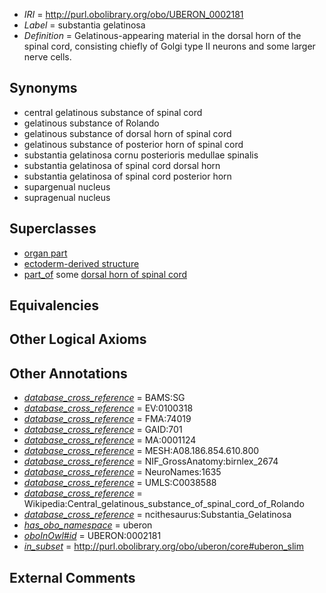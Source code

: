  * *IRI* = http://purl.obolibrary.org/obo/UBERON_0002181
 * *Label* = substantia gelatinosa
 * *Definition* = Gelatinous-appearing material in the dorsal horn of the spinal cord, consisting chiefly of Golgi type II neurons and some larger nerve cells.

## Synonyms

 * central gelatinous substance of spinal cord
 * gelatinous substance of Rolando
 * gelatinous substance of dorsal horn of spinal cord
 * gelatinous substance of posterior horn of spinal cord
 * substantia gelatinosa cornu posterioris medullae spinalis
 * substantia gelatinosa of spinal cord dorsal horn
 * substantia gelatinosa of spinal cord posterior horn
 * supargenual nucleus
 * supragenual nucleus

## Superclasses

 * [organ part](../../UBERON/64/UBERON_0000064.md)
 * [ectoderm-derived structure](../../UBERON/21/UBERON_0004121.md)
 * [part_of](../../BFO/50/BFO_0000050.md) some [dorsal horn of spinal cord](../../UBERON/56/UBERON_0002256.md)

## Equivalencies


## Other Logical Axioms


## Other Annotations

 * *[database_cross_reference](../../ef/oboInOwl#hasDbXref.md)* = BAMS:SG
 * *[database_cross_reference](../../ef/oboInOwl#hasDbXref.md)* = EV:0100318
 * *[database_cross_reference](../../ef/oboInOwl#hasDbXref.md)* = FMA:74019
 * *[database_cross_reference](../../ef/oboInOwl#hasDbXref.md)* = GAID:701
 * *[database_cross_reference](../../ef/oboInOwl#hasDbXref.md)* = MA:0001124
 * *[database_cross_reference](../../ef/oboInOwl#hasDbXref.md)* = MESH:A08.186.854.610.800
 * *[database_cross_reference](../../ef/oboInOwl#hasDbXref.md)* = NIF_GrossAnatomy:birnlex_2674
 * *[database_cross_reference](../../ef/oboInOwl#hasDbXref.md)* = NeuroNames:1635
 * *[database_cross_reference](../../ef/oboInOwl#hasDbXref.md)* = UMLS:C0038588
 * *[database_cross_reference](../../ef/oboInOwl#hasDbXref.md)* = Wikipedia:Central_gelatinous_substance_of_spinal_cord_of_Rolando
 * *[database_cross_reference](../../ef/oboInOwl#hasDbXref.md)* = ncithesaurus:Substantia_Gelatinosa
 * *[has_obo_namespace](../../ce/oboInOwl#hasOBONamespace.md)* = uberon
 * *[oboInOwl#id](../../id/oboInOwl#id.md)* = UBERON:0002181
 * *[in_subset](../../et/oboInOwl#inSubset.md)* = http://purl.obolibrary.org/obo/uberon/core#uberon_slim

## External Comments

